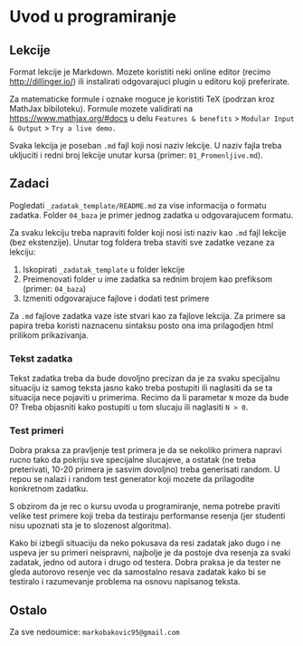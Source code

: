 # Uvod u programiranje

## Lekcije
Format lekcije je Markdown. Mozete koristiti neki online editor (recimo http://dillinger.io/) ili instalirati odgovarajuci plugin u editoru koji preferirate.

Za matematicke formule i oznake moguce je koristiti TeX (podrzan kroz MathJax bibiloteku). Formule mozete validirati na https://www.mathjax.org/#docs u delu `Features & benefits` > `Modular Input & Output` > `Try a live demo.`

Svaka lekcija je poseban `.md` fajl koji nosi naziv lekcije. U naziv fajla treba ukljuciti i redni broj lekcije unutar kursa (primer: `01_Promenljive.md`).

## Zadaci
 Pogledati `_zadatak_template/README.md` za vise informacija o formatu zadatka. Folder `04_baza` je primer jednog zadatka u odgovarajucem formatu.

Za svaku lekciju treba napraviti folder koji nosi isti naziv kao `.md` fajl lekcije (bez ekstenzije). Unutar tog foldera treba staviti sve zadatke vezane za lekciju:

1. Iskopirati `_zadatak_template` u folder lekcije
2. Preimenovati folder u ime zadatka sa rednim brojem kao prefiksom (primer: `04_baza`)
3. Izmeniti odgovarajuce fajlove i dodati test primere

Za `.md` fajlove zadatka vaze iste stvari kao za fajlove lekcija. Za primere sa papira treba koristi naznacenu sintaksu posto ona ima prilagodjen html prilikom prikazivanja.

### Tekst zadatka
Tekst zadatka treba da bude dovoljno precizan da je za svaku specijalnu situaciju iz samog teksta jasno kako treba postupiti ili naglasiti da se ta situacija nece pojaviti u primerima. Recimo da li parametar `N` moze da bude 0? Treba objasniti kako postupiti u tom slucaju ili naglasiti `N > 0`.

### Test primeri
Dobra praksa za pravljenje test primera je da se nekoliko primera napravi rucno tako da pokriju sve specijalne slucajeve, a ostatak (ne treba preterivati, 10-20 primera je sasvim dovoljno) treba generisati random. U repou se nalazi i random test generator koji mozete da prilagodite konkretnom zadatku.

S obzirom da je rec o kursu uvoda u programiranje, nema potrebe praviti velike test primere koji treba da testiraju performanse resenja (jer studenti nisu upoznati sta je to slozenost algoritma).

Kako bi izbegli situaciju da neko pokusava da resi zadatak jako dugo i ne uspeva jer su primeri neispravni, najbolje je da postoje dva resenja za svaki zadatak, jedno od autora i drugo od testera. Dobra praksa je da tester ne gleda autorovo resenje vec da samostalno resava zadatak kako bi se testiralo i razumevanje problema na osnovu napisanog teksta. 

## Ostalo

Za sve nedoumice: `markobakovic95@gmail.com`
